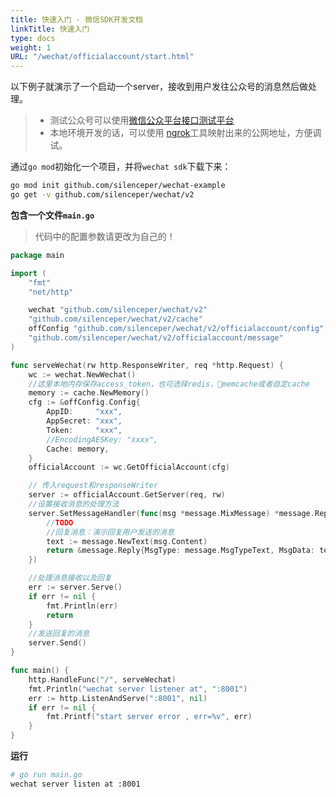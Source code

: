 ```yaml
---
title: 快速入门 - 微信SDK开发文档
linkTitle: 快速入门
type: docs
weight: 1
URL: "/wechat/officialaccount/start.html"
---
```


以下例子就演示了一个启动一个server，接收到用户发往公众号的消息然后做处理。
> - 测试公众号可以使用[微信公众平台接口测试平台](https://mp.weixin.qq.com/debug/cgi-bin/sandbox?t=sandbox/login)
> - 本地环境开发的话，可以使用 [ngrok](https://ngrok.com/)工具映射出来的公网地址，方便调试。

通过`go mod`初始化一个项目，并将`wechat sdk`下载下来：

```sh
go mod init github.com/silenceper/wechat-example
go get -v github.com/silenceper/wechat/v2
```
**包含一个文件`main.go`**
> 代码中的配置参数请更改为自己的！

```go
package main

import (
	"fmt"
	"net/http"

	wechat "github.com/silenceper/wechat/v2"
	"github.com/silenceper/wechat/v2/cache"
	offConfig "github.com/silenceper/wechat/v2/officialaccount/config"
	"github.com/silenceper/wechat/v2/officialaccount/message"
)

func serveWechat(rw http.ResponseWriter, req *http.Request) {
	wc := wechat.NewWechat()
	//这里本地内存保存access_token，也可选择redis，memcache或者自定cache
	memory := cache.NewMemory()
	cfg := &offConfig.Config{
		AppID:     "xxx",
		AppSecret: "xxx",
		Token:     "xxx",
		//EncodingAESKey: "xxxx",
		Cache: memory,
	}
	officialAccount := wc.GetOfficialAccount(cfg)

	// 传入request和responseWriter
	server := officialAccount.GetServer(req, rw)
	//设置接收消息的处理方法
	server.SetMessageHandler(func(msg *message.MixMessage) *message.Reply {
		//TODO
		//回复消息：演示回复用户发送的消息
		text := message.NewText(msg.Content)
		return &message.Reply{MsgType: message.MsgTypeText, MsgData: text}
	})

	//处理消息接收以及回复
	err := server.Serve()
	if err != nil {
		fmt.Println(err)
		return
	}
	//发送回复的消息
	server.Send()
}

func main() {
	http.HandleFunc("/", serveWechat)
	fmt.Println("wechat server listener at", ":8001")
	err := http.ListenAndServe(":8001", nil)
	if err != nil {
		fmt.Printf("start server error , err=%v", err)
	}
}
```

**运行**

```sh
# go run main.go
wechat server listen at :8001
```
